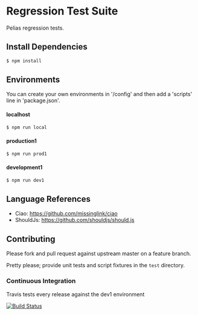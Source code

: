 # Regression Test Suite

Pelias regression tests.

## Install Dependencies

```bash
$ npm install
```

## Environments

You can create your own environments in '/config' and then add a 'scripts' line in 'package.json'.

#### localhost

```bash
$ npm run local
```

#### production1

```bash
$ npm run prod1
```

#### development1

```bash
$ npm run dev1
```

## Language References

- Ciao: https://github.com/missinglink/ciao
- ShouldJs: https://github.com/shouldjs/should.js


## Contributing

Please fork and pull request against upstream master on a feature branch.

Pretty please; provide unit tests and script fixtures in the `test` directory.


### Continuous Integration

Travis tests every release against the dev1 environment

[![Build Status](https://travis-ci.org/pelias/regression-tests.png?branch=master)](https://travis-ci.org/pelias/regression-tests)
